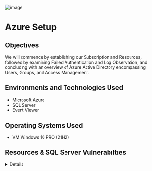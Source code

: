 ![image](https://user-images.githubusercontent.com/109401839/230745596-57cee9bd-687c-427d-b0db-d1080df77f7e.png)

# Azure Setup

## Objectives 
We will commence by establishing our Subscription and Resources, followed by examining Failed Authentication and Log Observation, and concluding with an overview of Azure Active Directory encompassing Users, Groups, and Access Management.

## Environments and Technologies Used 
- Microsoft Azure
- SQL Server
- Event Viewer

## Operating Systems Used
- VM Windows 10 PRO (21H2)

## Resources & SQL Server Vulnerabilties

<details close>

<div>

</summary>

## Actions and Observations<b>

- Create Windows 10 Pro Virtual Machine
- Name the Resource Group: RG-Cyber-Lab

<p align="center">
<img src="https://i.imgur.com/erJwUnm.png" height="70%" width="70%" alt="Azure Free Account"/> 
</p>

- Name the Virtual Network: Lab-VNet

<p align="center">
<img src="https://i.imgur.com/5aszFsx.png" height="70%" width="70%" alt="Azure Free Account"/> 
</p>

- Now, verify the VM configurations and proceed with the creation! 

<p align="center">
<img src="https://i.imgur.com/IFE9TaZ.png" height="70%" width="70%" alt="Azure Free Account"/> 
</p>

- Configure the Network Security Group (Layer 4 Firewall) to permit inbound traffic from all sources.

- By establishing a custom firewall configuration for the virtual machine, we are enabling unrestricted inbound traffic. The intention is to create an enticing environment that attracts potential threat actors, including hackers, bots, and attackers, to attempt unauthorized access to the virtual machine.

- Within the resource groups, navigate to access and examine all associated resources linked to the created virtual machine.

- Proceed to modify the network security group either through search functionality or by accessing the resource groups.

- Evaluate the priority of incoming network traffic based on predefined rules and protocols, categorized within the Azure environment.

- Create an inbound security rule with the designation "Dangerallowallinbound," allowing any type of inbound traffic. 

<p align="center">
<img src="https://i.imgur.com/0kuuxxA.png" height="70%" width="70%" alt="Azure Free Account"/> 
</p>

- Let us now proceed to initiate a ping command to the IP Address of the virtual machine within the Command Prompt and carefully observe the resulting outcome.

<p align="center">
<img src="https://i.imgur.com/7q1xfgU.png" height="70%" width="70%" alt="Azure Free Account"/> 
</p>

- You will observe that the ping operation is unsuccessful as we need to modify the firewall settings within the virtual machine itself to allow the necessary access. 

- Now remote into the Windows 10 VM by using Remote Desktop Connection 

<p align="center">
<img src="https://i.imgur.com/H4BFSlS.png" height="70%" width="70%" alt="Azure Free Account"/> 
</p>

- Turn off Windows Firewall
 
- After logging in, please utilize the start menu search function to locate and execute the program "Windows Defender Firewall Advanced Security" by searching for "wf.msc"
- Click on "Windows Defender Firewall Properties" 
- On each tab, turn off the "Firewall State" 
- Ignore IPsec Settings for now.

<p align="center">
<img src="https://i.imgur.com/wvIk0aH.png" height="70%" width="70%" alt="Azure Free Account"/> 
</p>

- Now observe the changes in CMD: 

<p align="center">
<img src="https://i.imgur.com/B3APjv6.png" height="70%" width="70%" alt="Azure Free Account"/> 
</p>

- Install SQL Server Evaluation

- [Download here](https://www.microsoft.com/en-us/evalcenter/download-sql-server-2022)

- Install .exe file > Download Media > ISO option > Open Folder > Mount Media

- It will show as a disk file under the "This PC" side panel: 

- Select the application labeled "setup" to open "SQL Server Installation Center"
 
<p align="center">
<img src="https://i.imgur.com/lUi81uN.png" height="70%" width="70%" alt="Azure Free Account"/> 
</p>

- Select Installation > New SQL Server standalone installation or add features to an existing installation > Specify a free edition: Evaluation > Accept licensing > select Database Engine Services > Default instance > Next > select Mixed Mode (SQL Server authentication and Windows authentication) > fill out password > Add Current User > Next > Install
 
 <p align="center">
<img src="https://i.imgur.com/IlIY8kt.png" height="70%" width="70%" alt="Azure Free Account"/> 
</p>
<p align="center">
<img src="https://i.imgur.com/bIsTOxn.png" height="70%" width="70%" alt="Azure Free Account"/> 
</p>
<p align="center">
<img src="https://i.imgur.com/kLS1yo3.png" height="70%" width="70%" alt="Azure Free Account"/> 
</p>

 - Choose the "Mixed Mode" option, as it holds significance in enabling both online and local login capabilities to the SQL Server. This is crucial because, with Windows Authentication Mode alone, logging in is restricted to online accounts, while the mixed mode grants the flexibility to access the SQL Server through both online and local authentication methods.

Default Username: ```sa```
Password: ```Cyberlab123!``` (This is what I used, however you can set any password but need to document it.) 

- Enter your password and add your current user. 

- Once you finish installing, we can now connect to our SQL Database.  

- Next, we will download [Server Management Studio](https://learn.microsoft.com/en-us/sql/ssms/download-sql-server-management-studio-ssms?view=sql-server-ver16)

 - Once downloaded, open SQL Server Management Studio and connect to server to enable logging

 <p align="center">
<img src="https://i.imgur.com/PwIREQm.png" height="70%" width="70%" alt="Azure Free Account"/> 
</p>

 <p align="center">
<img src="https://i.imgur.com/35zYIoL.png" height="70%" width="70%" alt="Azure Free Account"/> 
</p>

[Configure](https://learn.microsoft.com/en-us/sql/relational-databases/security/auditing/write-sql-server-audit-events-to-the-security-log?view=sql-server-ver16) the audit object access setting in Windows using audit-pol

- Enable logging for SQL Server to be ported into Windows Event Viewer 

- Open Command Prompt with administrative permissions.

- From the Start menu, navigate to Command Prompt, and then select Run as administrator.

- If the User Account Control dialogue box opens, select Continue.

- Execute the following statement to enable auditing from SQL Server.

- Windows Command Prompt

- Copy

```audit-pol /set /subcategory: "application generated" /success:enable /failure:enable```

- Close the command prompt window.

 <p align="center">
<img src="https://i.imgur.com/GjZ3dug.png" height="70%" width="70%" alt="Azure Free Account"/> 
</p>

- Now open Registry Editor and explore:

 ```HKEY_LOCAL_MACHINE\SYSTEM\CurrentControlSet\Services\EventLog\Security```

 - Right-click Security > select Permissions > Add > type "NETWORK SERVICE" > Check Names > OK > select Full Control > Apply > OK

 <p align="center">
<img src="https://i.imgur.com/bBAJbHR.png" height="70%" width="70%" alt="Azure Free Account"/> 
</p>
<p align="center">
<img src="https://i.imgur.com/tonrn2T.png" height="70%" width="70%" alt="Azure Free Account"/> 
</p>

- Restart SQL Management, Disconnect Connection, Reconnect, and Choose SQL Managements Authentication Method. 

- Now, intentionally enter the wrong username and password to perform a failed login attempt. 

<p align="center">
<img src="https://i.imgur.com/8YIVXcn.png" height="70%" width="70%" alt="Azure Free Account"/> 
</p>

- Test SQL logging to make sure it’s working properly.

- Open Enter Event Viewer > Windows Logs > select Application > view SQL Management Logs Entries

<p align="center">
<img src="https://i.imgur.com/dJYTuec.png" height="70%" width="70%" alt="Azure Free Account"/> 
</p>

 - Here we can see the failed login attempt and the reason. With that, we bring the first lab to a conclusion. 

## Precursor to Security Operations (Failed Authentication and Log Observation)


<details close>

---

</summary>

To facilitate our investigation, we will establish a virtual machine (VM) in the cloud as the focal point for conducting the attack. Subsequently, we will closely analyze the logs generated by this VM to gain a comprehensive understanding of their structure and characteristics. The primary objective of this laboratory exercise is to effectively distinguish between false negatives, false positives, true positives, and true negatives, thus achieving our ultimate goal. 
  
<b>Actions and Observations<b>

- Our objective is to simulate a threat by creating an attack VM in a distinct region to mimic an external attack targeting our Windows-based VM. 

<p align="center">
<img src="https://i.imgur.com/TSsZ0bu.png" height="70%" width="70%" alt="Azure Free Account"/> 
</p>

```We will name the VNet Lab-VNet-Attacker```

<p align="center">
<img src="https://i.imgur.com/dSehf4i.png" height="70%" width="70%" alt="Azure Free Account"/> 
</p>

- Firstly, we will retrieve the public IP address of the attack VM. Next, we will access the remote desktop connection and input the necessary information to establish a connection with the attack VM.

<p align="center">
<img src="https://i.imgur.com/zG4deDa.png" height="70%" width="70%" alt="Azure Free Account"/> 
</p>

- To proceed, obtain the public IP address of the Windows VM. Then, navigate to the Remote Desktop Protocol (RDP) and access the Start menu. From there, search for "Remote Desktop" and enter the acquired IP address to establish a connection. 

- At this stage, we will generate a series of failed Remote Desktop Protocol (RDP) logs against the Windows VM using the attacker VM. 

- From within the attack VM, our next step involves attempting to establish a Remote Desktop Protocol (RDP) connection with the Windows VM using incorrect credentials. We will perform this action five times, employing different combinations of incorrect usernames and passwords, to simulate multiple failed login attempts against the Windows VM.

<p align="center">
<img src="https://i.imgur.com/lC40zVG.png" height="70%" width="70%" alt="Azure Free Account"/> 
</p>
 <p align="center">
<img src="https://i.imgur.com/5ouvxDV.png" height="70%" width="70%" alt="Azure Free Account"/> 
</p>

- Following the aforementioned failed login attempts, we will proceed to access the Event Viewer, where we can review and examine all the recorded instances of unsuccessful login attempts.

 <p align="center">
<img src="https://i.imgur.com/ogP9vcU.png" height="70%" width="70%" alt="Azure Free Account"/> 
</p>

- In the subsequent step, we will install SQL Server Management Studio (SSMS) within the attack VM. Using SSMS, we will then generate a series of failed Microsoft SQL Server authentication logs against the Windows VM.
- Enter the wrong password 5 times

 <p align="center">
<img src="https://i.imgur.com/mubEEHJ.png" height="70%" width="70%" alt="Azure Free Account"/> 
</p>

- Log out of the attack VM and return to our local computer.
- Establish an RDP connection back into the Windows VM from our computer.
- Inspect the failures and successes recorded in the Security log for RDP and the Application log for SQL.
- Take note of essential details such as EventIDs, messaging, source IP addresses, and other pertinent information to facilitate log analysis and understanding.

 <p align="center">
<img src="https://i.imgur.com/O7bCHdE.png" height="70%" width="70%" alt="Azure Free Account"/> 
</p>
<div>

<h3>Azure Active Directory Overview (Users, Groups, and Access Management)<h3>

<details close>

---

</summary>

![Untitled](https://user-images.githubusercontent.com/109401839/230747442-f0a1831d-1cf0-4895-b335-372314cd5d51.png)

<b>Actions and Observations<b>

- Configure and Observe Tenant-Level Global Reader
- Generate a user account in Active Directory with the username "globalreaderjohn" and utilize the auto-generated password feature, as we will reset the password upon logging in.
- Assign Tenant-Level Global Reader

 <p align="center">
<img src="https://i.imgur.com/oFG6ih0.png" height="70%" width="70%" alt="Azure Free Account"/> 
</p>

 <p align="center">
<img src="https://i.imgur.com/CaxKf3q.png" height="70%" width="70%" alt="Azure Free Account"/> 
</p>

 <p align="center">
<img src="https://i.imgur.com/fo0VIsx.png" height="70%" width="70%" alt="Azure Free Account"/> 
</p>

- Be sure to make note of the "User Principal Name" for your user, which in my case is ```globalreaderjohn@jnoriega232gmail.onmicrosoft.com```.
- In a new browser/incognito, log in as globalreaderjohn and observe the result of being a Tenant Level “Global Reader”

 [Log into Azure](http://portal.azure.com/) 

 <p align="center">
<img src="https://i.imgur.com/NW1mLSh.png" height="70%" width="70%" alt="Azure Free Account"/> 
</p>

- Once in Azure, you will be prompted to change the automatically generated password. Please feel free to set a password of your choice, but make sure to remember it.
- Upon logging into Azure, you may observe that the subscription page appears empty, but please note that you will be able to view all the available users. 
- As a Global Reader, your role grants you access to view users' overviews but does not allow you to make changes or reset passwords.
- This is because we have implemented Role-Based Access Control (RBAC) and enforced the principle of Least Privilege. As a result, John's role as Global Reader only grants him the necessary privileges to perform his job function, which is limited to reading information and not making any changes or resetting passwords.
- Close browser/incognito when satisfied

 <p align="center">
<img src="https://i.imgur.com/obQ8CHq.png" height="70%" width="70%" alt="Azure Free Account"/> 
</p>

- Back in the main browser, create another user within AAD  (username: subreaderjane)
- Assign Subscription-Level Reader 
- Configure and Observe Subscription Reader

 <p align="center">
<img src="https://i.imgur.com/Z6J0Lou.png" height="70%" width="70%" alt="Azure Free Account"/> 
</p>
 
- Next, navigate to your specific subscription, which in this case is labeled as ```Azure subscription 1```. You can locate this option under the ```Subscriptions``` section.
- Now, enter the Access Control (IAM) and give Jane the appropriate role. 

 <p align="center">
<img src="https://i.imgur.com/yTUKa1J.png" height="70%" width="70%" alt="Azure Free Account"/> 
</p>
 <p align="center">
<img src="https://i.imgur.com/kZlOMaZ.png" height="70%" width="70%" alt="Azure Free Account"/> 
</p>

- In a new browser/incognito, log in as subreaderjane and observe the result of being a Subscription Level “Global Reader”

 <p align="center">
<img src="https://i.imgur.com/B9i8Sep.png" height="70%" width="70%" alt="Azure Free Account"/> 
</p>

- Again, you will be prompted to change your password and document it. 
- After logging in, proceed to the "Resource Groups" section, where you will be able to view the resources contained within. Additionally, you will also be able to explore the resources categorized under your subscriptions. 
- Now, let's attempt to delete a resource group. However, please note that we should not be able to do so due to the access restrictions in place.
- The deletion attempt was unsuccessful. Jane does not possess the necessary privileges to create or delete resource groups. She is restricted to being a subscription-level reader, which means she cannot make any changes to the resources or settings.
- Close browser/incognito when satisfied

  <p align="center">
<img src="https://i.imgur.com/bD18Mf1.png" height="70%" width="70%" alt="Azure Free Account"/> 
</p>
 <p align="center">
<img src="https://i.imgur.com/d6yMo7X.png" height="70%" width="70%" alt="Azure Free Account"/> 
</p>

- Next, let's configure and observe the role of Resource Group Contributor, which functions similarly to an administrative role.
- Back in the main browser, create another user within AAD  (username: rgcontributordave)

 <p align="center">
<img src="https://i.imgur.com/UV0YOIa.png" height="70%" width="70%" alt="Azure Free Account"/> 
</p>

- We will create a new resource group called “Permissions-Tester”
- Assign Resource Group-level Contributor
- In our resource group (Permissions-Tester), enter Access Control (IAM) and assign Contributor permissions to rgcontributordave
- Find "Contributor" role under "Privileged administrator roles"

 <p align="center">
<img src="https://i.imgur.com/SlF9rdC.png" height="70%" width="70%" alt="Azure Free Account"/> 
</p>
 <p align="center">
<img src="https://i.imgur.com/TwX42sW.png" height="70%" width="70%" alt="Azure Free Account"/> 
</p>
 <p align="center">
<img src="https://i.imgur.com/XR8z5QS.png" height="70%" width="70%" alt="Azure Free Account"/> 
</p>

- In a new browser or incognito window, log in as "rgcontributordave" and observe the outcome of having a Subscription Level Reader role. 

 <p align="center">
<img src="https://i.imgur.com/d7ecDoP.png" height="70%" width="70%" alt="Azure Free Account"/> 
</p>

- Take a moment to observe the outcome of having the role of Resource Group Level Contributor.
- Now, Dave has the capability to view the resource group and create additional resources within it, such as Storage.
- In "Permissions-Tester", we will create a storage account called "observecapability" for observation.

 <p align="center">
<img src="https://i.imgur.com/o1mRjjq.png" height="70%" width="70%" alt="Azure Free Account"/> 
</p>
 <p align="center">
<img src="https://i.imgur.com/eP0XlWB.png" height="70%" width="70%" alt="Azure Free Account"/> 
</p> 

```Be sure  NOT to delete your resources``` we will continue with the same RG & VMs. 

Congratulations on completing the three-part lab series, "Welcome to Cybersecurity"! This marks the beginning of your exciting journey in the field of cybersecurity. 

In our next set of [labs](https://github.com/jnoriega232/Logging-and-Monitoring), we will go over Logging and Monitoring. 
